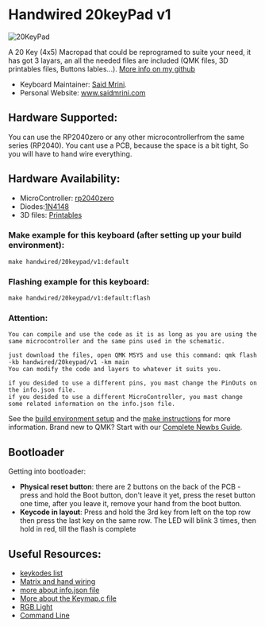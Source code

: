# Handwired 20keyPad v1

![20KeyPad](https://i.imgur.com/wV9lJPd.jpeg)

A 20 Key (4x5) Macropad that could be reprogramed to suite your need, it has got 3 layars, an all the needed files are included (QMK files, 3D printables files, Buttons lables...). [More info on my github](https://github.com/smrini/QMK-20keyPad)

-   Keyboard Maintainer: [Said Mrini](https://github.com/smrini).
-   Personal Website: www.saidmrini.com

## Hardware Supported:

You can use the RP2040zero or any other microcontrollerfrom the same series (RP2040).
You cant use a PCB, because the space is a bit tight, So you will have to hand wire everything.

## Hardware Availability:

-   MicroController: [rp2040zero](https://es.aliexpress.com/item/1005006051130777.html?spm=a2g0o.order_list.order_list_main.5.1808194dhetDF1&gatewayAdapt=glo2esp)
-   Diodes:[1N4148](https://es.aliexpress.com/item/1005006127068810.html?spm=a2g0o.order_list.order_list_main.105.1808194dhetDF1&gatewayAdapt=glo2esp)
-   3D files: [Printables](https://www.printables.com/model/841830-qmk-20keymacropad)

### Make example for this keyboard (after setting up your build environment):

    make handwired/20keypad/v1:default

### Flashing example for this keyboard:

    make handwired/20keypad/v1:default:flash

### Attention:

    You can compile and use the code as it is as long as you are using the same microcontroller and the same pins used in the schematic.

    just download the files, open QMK MSYS and use this command: qmk flash -kb handwired/20keypad/v1 -km main
    You can modify the code and layers to whatever it suits you.

    if you desided to use a different pins, you mast change the PinOuts on the info.json file.
    if you desided to use a different MicroController, you mast change some related information on the info.json file.

See the [build environment setup](https://docs.qmk.fm/#/getting_started_build_tools) and the [make instructions](https://docs.qmk.fm/#/getting_started_make_guide) for more information. Brand new to QMK? Start with our [Complete Newbs Guide](https://docs.qmk.fm/#/newbs).

## Bootloader

Getting into bootloader:

-   **Physical reset button**: there are 2 buttons on the back of the PCB - press and hold the Boot button, don't leave it yet, press the reset button one time, after you leave it, remove your hand from the boot button.
-   **Keycode in layout**: Press and hold the 3rd key from left on the top row then press the last key on the same row. The LED will blink 3 times, then hold in red, till the flash is complete

## Useful Resources:

-   [keykodes list](https://docs.qmk.fm/#/keycodes)
-   [Matrix and hand wiring](https://docs.qmk.fm/#/hand_wire)
-   [more about info.json file](https://github.com/qmk/qmk_firmware/blob/master/docs/reference_info_json.md)
-   [More about the Keymap.c file](https://github.com/qmk/qmk_firmware/blob/master/docs/keymap.md)
-   [RGB Light](https://docs.qmk.fm/#/feature_rgblight)
-   [Command Line](https://github.com/qmk/qmk_firmware/blob/master/docs/cli_commands.md)
